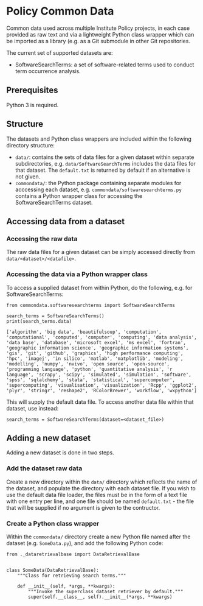 # Policy Common Data

Common data used across multiple Institute Policy projects, in each case provided as raw text and via a lightweight Python class wrapper which can be imported as a library (e.g. as a Git submodule in other Git repositories.

The current set of supported datasets are:

* SoftwareSearchTerms: a set of software-related terms used to conduct term occurrence analysis.


## Prerequisites

Python 3 is required.


## Structure

The datasets and Python class wrappers are included within the following directory structure:

* `data/`: contains the sets of data files for a given dataset within separate subdirectories, e.g. `data/SoftwareSearchTerms` includes the data files for that dataset. The `default.txt` is returned by default if an alternative is not given.
* `commondata/`: the Python package containing separate modules for acccessing each dataset, e.g. `commondata/softwaresearchterms.py` contains a Python wrapper class for accessing the SoftwareSearchTerms dataset.


## Accessing data from a dataset

### Accessing the raw data

The raw data files for a given dataset can be simply accessed directly from `data/<dataset>/<datafile>`.

### Accessing the data via a Python wrapper class

To access a supplied dataset from within Python, do the following, e.g. for SoftwareSearchTerms:

```
from commondata.softwaresearchterms import SoftwareSearchTerms

search_terms = SoftwareSearchTerms()
print(search_terms.data)
```

```
['algorithm', 'big data', 'beautifulsoup', 'computation', 'computational', 'computed', 'computer', 'computing', 'data analysis', 'data base', 'database', 'microsoft excel', 'ms excel', 'fortran', 'geographic information science', 'geographic information systems', 'gis', 'git', 'github', 'graphics', 'high performance computing', 'hpc', 'imagej', 'in silico', 'matlab', 'matplotlib', 'modeling', 'modelling', 'numpy', 'nvivo', 'open source', 'open-source', 'programming language', 'python', 'quantitative analysis', 'r language', 'scrapy', 'scipy', 'simulated', 'simulation', 'software', 'spss', 'sqlalchemy', 'stata', 'statistical', 'supercomputer', 'supercomputing', 'visualisation', 'visualization', 'Rcpp', 'ggplot2', 'plyr', 'stringr', 'reshape2', 'RColorBrewer', 'workflow', 'wxpython']
```

This will supply the default data file. To access another data file within that dataset, use instead:

```
search_terms = SoftwareSearchTerms(dataset=<dataset_file>)
```


## Adding a new dataset

Adding a new dataset is done in two steps.

### Add the dataset raw data

Create a new directory within the `data/` directory which reflects the name of the dataset, and populate the directory with each dataset file. If you wish to use the default data file loader, the files must be in the form of a text file with one entry per line, and one file should be named `default.txt` - the file that will be supplied if no argument is given to the contructor.

### Create a Python class wrapper

Within the `commondata/` directory create a new Python file named after the dataset (e.g. `SomeData.py`), and add the following Python code:

```
from ._dataretrievalbase import DataRetrievalBase


class SomeData(DataRetrievalBase):
    """Class for retrieving search terms."""

    def __init__(self, *args, **kwargs):
        """Invoke the superclass dataset retriever by default."""
        super(self.__class__, self).__init__(*args, **kwargs)
```

